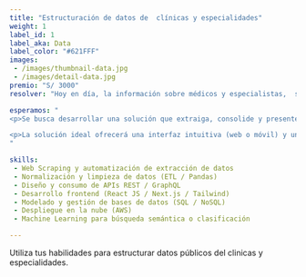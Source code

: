 ```yaml
---
title: "Estructuración de datos de  clínicas y especialidades"
weight: 1
label_id: 1
label_aka: Data
label_color: "#621FFF"
images:
 - /images/thumbnail-data.jpg
 - /images/detail-data.jpg
premio: "S/ 3000"
resolver: "Hoy en día, la información sobre médicos y especialistas,  se encuentra dispersa en múltiples sitios web de clínicas y hospitales, cada uno con estructuras y formatos distintos. Esto dificulta que los ciudadanos accedan de forma rápida y confiable a datos básicos como nombres, especialidades, horarios, ubicaciones o disponibilidad de doctores y medicinas por especialidad."

esperamos: "
<p>Se busca desarrollar una solución que extraiga, consolide y presente de forma accesible toda esta información pública mediante un buscador inteligente de doctores y clínicas.  Asimismo, obtener datos de medicamentos referenciales para las distintas especialidades. El sistema deberá obtener datos estructurados desde diversas fuentes (sitios web de clínicas, colegios médicos, directorios oficiales, etc.), normalizarlos y permitir búsquedas dinámicas por especialidad, ubicación o disponibilidad.</p>

<p>La solución ideal ofrecerá una interfaz intuitiva (web o móvil) y una API abierta que facilite futuras integraciones, demostrando cómo la inteligencia de datos y el uso responsable de información pública.</p>
"

skills:
 - Web Scraping y automatización de extracción de datos
 - Normalización y limpieza de datos (ETL / Pandas)
 - Diseño y consumo de APIs REST / GraphQL
 - Desarrollo frontend (React JS / Next.js / Tailwind)
 - Modelado y gestión de bases de datos (SQL / NoSQL)
 - Despliegue en la nube (AWS)
 - Machine Learning para búsqueda semántica o clasificación

---
```


Utiliza tus habilidades para estructurar datos públicos del clinicas y especialidades.
